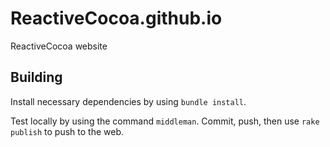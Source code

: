 ReactiveCocoa.github.io
=======================

ReactiveCocoa website

Building
----------------

Install necessary dependencies by using `bundle install`.

Test locally by using the command `middleman`. Commit, push, then use `rake publish` to push to the web.
